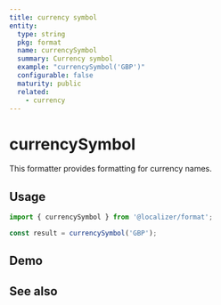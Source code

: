 ```yaml
---
title: currency symbol
entity:
  type: string
  pkg: format
  name: currencySymbol
  summary: Currency symbol
  example: "currencySymbol('GBP')"
  configurable: false
  maturity: public
  related:
    - currency
---
```


# currencySymbol <Package name="format"/>

This formatter provides formatting for currency names.

## Usage

```typescript twoslash
import { currencySymbol } from '@localizer/format';

const result = currencySymbol('GBP');
```

## Demo

<script setup>
  import { ref, computed, watch } from 'vue';
  import { NForm, NFormItem } from 'naive-ui/es/form';
  import { NInputNumber } from 'naive-ui/es/input-number';
  import { NSelect } from 'naive-ui/es/select';
  import { NDivider } from 'naive-ui/es/divider';
  import { NCollapse, NCollapseItem } from 'naive-ui/es/collapse';
  import { currencyName } from '@localizer/format';

  const unit = ref('GBP');

  const unitOptions = Intl.supportedValuesOf('currency').map(currency => ({label: `${currency} - ${currencyName(currency).localize('en-US')}`, value: currency}));

</script>

<EntityDemo :args="[unit]">

<NFormItem label="Currency"><NSelect filterable v-model:value="unit" :options="unitOptions"/></NFormItem>

</EntityDemo>

## See also

<Entities />
